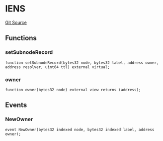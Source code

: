 # IENS
[Git Source](https://github.com/me3-eth/protocol/blob/cac16b9d508f5af9fbf4095cd2346a7a6400c5e8/src/Registrar.sol)


## Functions
### setSubnodeRecord


```solidity
function setSubnodeRecord(bytes32 node, bytes32 label, address owner, address resolver, uint64 ttl) external virtual;
```

### owner


```solidity
function owner(bytes32 node) external view returns (address);
```

## Events
### NewOwner

```solidity
event NewOwner(bytes32 indexed node, bytes32 indexed label, address owner);
```

